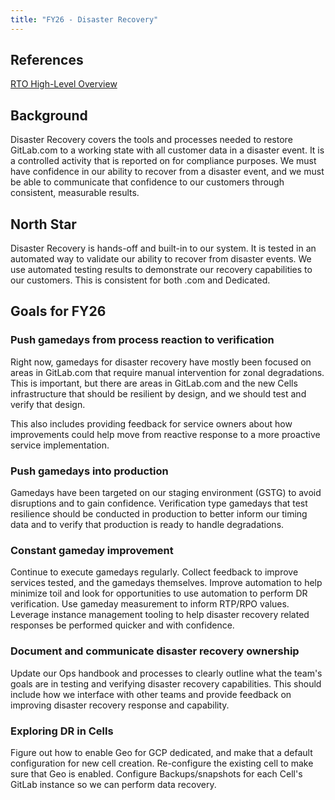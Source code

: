 ```yaml
---
title: "FY26 - Disaster Recovery"
---
```


## References

[RTO High-Level Overview](https://docs.google.com/spreadsheets/d/16AVXetqTae2eTarJIg9CGJkvRrsz3Fh9RdFZ-0b48nY/edit?gid=1850605585#gid=1850605585)

## Background

Disaster Recovery covers the tools and processes needed to restore GitLab.com to a working state with all customer data in a disaster event. It is a controlled activity that is reported on for compliance purposes. We must have confidence in our ability to recover from a disaster event, and we must be able to communicate that confidence to our customers through consistent, measurable results.

## North Star

Disaster Recovery is hands-off and built-in to our system. It is tested in an automated way to validate our ability to recover from disaster events. We use automated testing results to demonstrate our recovery capabilities to our customers. This is consistent for both .com and Dedicated.

## Goals for FY26

### Push gamedays from process reaction to verification 

Right now, gamedays for disaster recovery have mostly been focused on areas in GitLab.com that require manual intervention for zonal degradations. This is important, but there are areas in GitLab.com and the new Cells infrastructure that should be resilient by design, and we should test and verify that design.

This also includes providing feedback for service owners about how improvements could help move from reactive response to a more proactive service implementation.

### Push gamedays into production

Gamedays have been targeted on our staging environment (GSTG) to avoid disruptions and to gain confidence. Verification type gamedays that test resilience should be conducted in production to better inform our timing data and to verify that production is ready to handle degradations.

### Constant gameday improvement

Continue to execute gamedays regularly. Collect feedback to improve services tested, and the gamedays themselves. Improve automation to help minimize toil and look for opportunities to use automation to perform DR verification. Use gameday measurement to inform RTP/RPO values. Leverage instance management tooling to help disaster recovery related responses be performed quicker and with confidence.

### Document and communicate disaster recovery ownership 

Update our Ops handbook and processes to clearly outline what the team's goals are in testing and verifying disaster recovery capabilities. This should include how we interface with other teams and provide feedback on improving disaster recovery response and capability.

### Exploring DR in Cells

Figure out how to enable Geo for GCP dedicated, and make that a default configuration for new cell creation. Re-configure the existing cell to make sure that Geo is enabled. Configure Backups/snapshots for each Cell's GitLab instance so we can perform data recovery.
